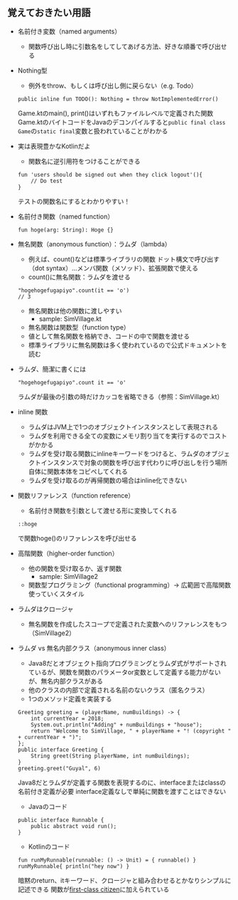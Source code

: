 ## 覚えておきたい用語
- 名前付き変数（named arguments）
    - 関数呼び出し時に引数名をしてしてあげる方法、好きな順番で呼び出せる
- Nothing型
    - 例外をthrow、もしくは呼び出し側に戻らない（e.g. Todo）
    ```
    public inline fun TODO(): Nothing = throw NotImplementedError()
    ```
    
    Game.ktのmain(), print()はいずれもファイルレベルで定義された関数
    Game.ktのバイトコードをJavaのデコンパイルすると```public final class Game```の```static final```変数と扱われていることがわかる
    
- 実は表現豊かなKotlinだよ
    - 関数名に逆引用符をつけることができる
    ```
    fun 'users should be signed out when they click logout'(){
        // Do test
    }
    ```
    テストの関数名にするとわかりやすい！
    
- 名前付き関数（named function）
    ```
    fun hoge(arg: String): Hoge {}
    ```
- 無名関数（anonymous function）：ラムダ（lambda）
    - 例えば、count()などは標準ライブラリの関数
    ドット構文で呼び出す（dot syntax）...メンバ関数（メソッド）、拡張関数で使える
    - count()に無名関数：ラムダを渡せる
    ```
    "hogehogefugapiyo".count(it == 'o')
    // 3
    ```
    - 無名関数は他の関数に渡しやすい
        - sample: SimVillage.kt
    - 無名関数は関数型（function type）
    - 値として無名関数を格納でき、コードの中で関数を渡せる
    - 標準ライブラリに無名関数は多く使われているので公式ドキュメントを読む
- ラムダ、簡潔に書くには
    ```
    "hogehogefugapiyo".count it == 'o'
    ```
    ラムダが最後の引数の時だけカッコを省略できる（参照：SimVillage.kt）
- inline 関数
    - ラムダはJVM上で1つのオブジェクトインスタンスとして表現される
    - ラムダを利用できる全ての変数にメモリ割り当てを実行するのでコストがかかる
    - ラムダを受け取る関数にinlineキーワードをつけると、ラムダのオブジェクトインスタンスで対象の関数を呼び出す代わりに呼び出しを行う場所自体に関数本体をコピペしてくれる
    - ラムダを受け取るのが再帰関数の場合はinline化できない
    
- 関数リファレンス（function reference）
    - 名前付き関数を引数として渡せる形に変換してくれる
    ```
    ::hoge
    ```
    で関数hoge()のリファレンスを呼び出せる
    
- 高階関数（higher-order function）
    - 他の関数を受け取るか、返す関数
        - sample: SimVillage2
    - 関数型プログラミング（functional programming）-> 広範囲で高階関数使っていくスタイル

- ラムダはクロージャ
    - 無名関数を作成したスコープで定義された変数へのリファレンスをもつ（SimVillage2）

- ラムダ vs 無名内部クラス（anonymous inner class）
    - Java8だとオブジェクト指向プログラミングとラムダ式がサポートされているが、関数を関数のパラメータor変数として定義する能力がないが、無名内部クラスがある
    - 他のクラスの内部で定義される名前のないクラス（匿名クラス）
    - 1つのメソッド定義を実装する
    ```
    Greeting greeting = (playerName, numBuildings) -> {
        int currentYear = 2018;
        System.out.println("Adding" + numBuildings + "house");
        return "Welcome to SimVillage, " + playerName + "! (copyright " + currentYear + ")";
    };
    public interface Greeting {
        String greet(String playerName, int numBuildings);
    }
    greeting.greet("Guyal", 6)
    ```
    Java8だとラムダが定義する関数を表現するのに、interfaceまたはclassの名前付き定義が必要
    interface定義なしで単純に関数を渡すことはできない
    - Javaのコード
    ```
    public interface Runnable {
        public abstract void run();
    }
    ```
    - Kotlinのコード
    ```
    fun runMyRunnable(runnable: () -> Unit) = { runnable() }
    runMyRunnable{ println("hey now") }
    ```
    暗黙のreturn、itキーワード、クロージャと組み合わせるとかなりシンプルに記述できる
    関数が[first-class citizen](https://en.wikipedia.org/wiki/First-class_citizen)に加えられている
    